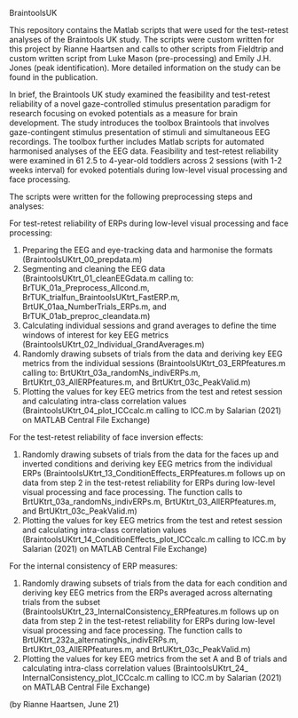 BraintoolsUK

This repository contains the Matlab scripts that were used for the test-retest analyses of the Braintools UK study. The scripts were custom written for this project by Rianne Haartsen and calls to other scripts from Fieldtrip and custom written script from Luke Mason (pre-processing) and Emily J.H. Jones (peak identification). More detailed information on the study can be found in the publication.

In brief, the Braintools UK study examined the feasibility and test-retest reliability of a novel gaze-controlled stimulus presentation paradigm for research focusing on evoked potentials as a measure for brain development. The study introduces the toolbox Braintools that involves gaze-contingent stimulus presentation of stimuli and simultaneous EEG recordings. The toolbox further includes Matlab scripts for automated harmonised analyses of the EEG data. Feasibility and test-retest reliability were examined in 61 2.5 to 4-year-old toddlers across 2 sessions (with 1-2 weeks interval) for evoked potentials during low-level visual processing and face processing.

The scripts were written for the following preprocessing steps and analyses:

For test-retest reliability of ERPs during low-level visual processing and face processing:
1) Preparing the EEG and eye-tracking data and harmonise the formats (BraintoolsUKtrt_00_prepdata.m)
2) Segmenting and cleaning the EEG data (BraintoolsUKtrt_01_cleanEEGdata.m calling to: BrTUK_01a_Preprocess_Allcond.m, BrTUK_trialfun_BraintoolsUKtrt_FastERP.m, BrtUK_01aa_NumberTrials_ERPs.m, and BrTUK_01ab_preproc_cleandata.m)
3) Calculating individual sessions and grand averages to define the time windows of interest for key EEG metrics (BraintoolsUKtrt_02_Individual_GrandAverages.m)
4) Randomly drawing subsets of trials from the data and deriving key EEG metrics from the individual sessions (BraintoolsUKtrt_03_ERPfeatures.m calling to: BrtUKtrt_03a_randomNs_indivERPs.m, BrtUKtrt_03_AllERPfeatures.m, and BrtUKtrt_03c_PeakValid.m)
5) Plotting the values for key EEG metrics from the test and retest session and calculating intra-class correlation values (BraintoolsUKtrt_04_plot_ICCcalc.m calling to ICC.m by Salarian (2021) on MATLAB Central File Exchange)


For the test-retest reliability of face inversion effects:
1) Randomly drawing subsets of trials from the data for the faces up and inverted conditions and deriving key EEG metrics from the individual ERPs (BraintoolsUKtrt_13_ConditionEffects_ERPfeatures.m follows up on data from step 2 in the test-retest reliability for ERPs during low-level visual processing and face processing. The function calls to BrtUKtrt_03a_randomNs_indivERPs.m, BrtUKtrt_03_AllERPfeatures.m, and BrtUKtrt_03c_PeakValid.m)
2) Plotting the values for key EEG metrics from the test and retest session and calculating intra-class correlation values (BraintoolsUKtrt_14_ConditionEffects_plot_ICCcalc.m calling to ICC.m by Salarian (2021) on MATLAB Central File Exchange)



For the internal consistency of ERP measures:
1) Randomly drawing subsets of trials from the data for each condition and deriving key EEG metrics from the ERPs averaged across alternating trials from the subset (BraintoolsUKtrt_23_InternalConsistency_ERPfeatures.m follows up on data from step 2 in the test-retest reliability for ERPs during low-level visual processing and face processing. The function calls to BrtUKtrt_232a_alternatingNs_indivERPs.m, BrtUKtrt_03_AllERPfeatures.m, and BrtUKtrt_03c_PeakValid.m)
2) Plotting the values for key EEG metrics from the set A and B of trials and calculating intra-class correlation values (BraintoolsUKtrt_24_ InternalConsistency_plot_ICCcalc.m calling to ICC.m by Salarian (2021) on MATLAB Central File Exchange)

(by Rianne Haartsen, June 21)
